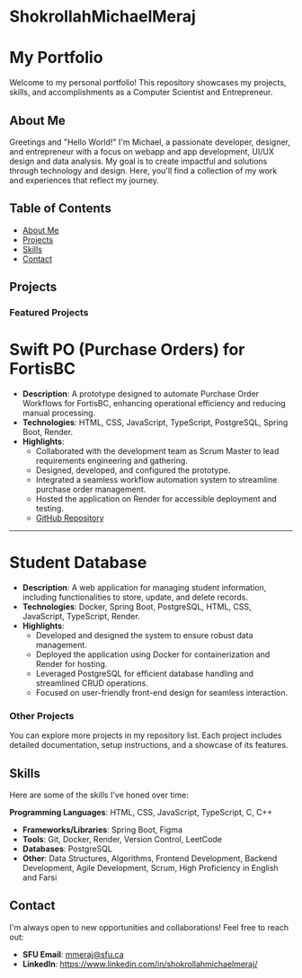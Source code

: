 # ShokrollahMichaelMeraj
# My Portfolio

Welcome to my personal portfolio! This repository showcases my projects, skills, and accomplishments as a Computer Scientist and Entrepreneur.

## About Me

Greetings and "Hello World!" I'm Michael, a passionate developer, designer, and entrepreneur with a focus on webapp and app development, UI/UX design and data analysis. My goal is to create impactful and  solutions through technology and design. Here, you'll find a collection of my work and experiences that reflect my journey.

## Table of Contents

- [About Me](#about-me)
- [Projects](#projects)
- [Skills](#skills)
- [Contact](#contact)

## Projects

### Featured Projects

# **Swift PO (Purchase Orders) for FortisBC**
   - **Description**: A prototype designed to automate Purchase Order Workflows for FortisBC, enhancing operational efficiency and reducing manual processing.
   - **Technologies**: HTML, CSS, JavaScript, TypeScript, PostgreSQL, Spring Boot, Render.
   - **Highlights**:
     - Collaborated with the development team as Scrum Master to lead requirements engineering and gathering.
     - Designed, developed, and configured the prototype.
     - Integrated a seamless workflow automation system to streamline purchase order management.
     - Hosted the application on Render for accessible deployment and testing.
     - [GitHub Repository](https://github.com/NormanCao2702/project-repo)

---

# **Student Database**
   - **Description**: A web application for managing student information, including functionalities to store, update, and delete records.
   - **Technologies**: Docker, Spring Boot, PostgreSQL, HTML, CSS, JavaScript, TypeScript, Render.
   - **Highlights**:
     - Developed and designed the system to ensure robust data management.
     - Deployed the application using Docker for containerization and Render for hosting.
     - Leveraged PostgreSQL for efficient database handling and streamlined CRUD operations.
     - Focused on user-friendly front-end design for seamless interaction.

### Other Projects

You can explore more projects in my repository list. Each project includes detailed documentation, setup instructions, and a showcase of its features.

## Skills

Here are some of the skills I've honed over time:

 **Programming Languages**: HTML, CSS, JavaScript, TypeScript, C, C++
- **Frameworks/Libraries**: Spring Boot, Figma
- **Tools**: Git, Docker, Render, Version Control, LeetCode
- **Databases**: PostgreSQL
- **Other**: Data Structures, Algorithms, Frontend Development, Backend Development, Agile Development, Scrum, High Proficiency in English and Farsi

## Contact

I'm always open to new opportunities and collaborations! Feel free to reach out:

- **SFU Email**: mmeraj@sfu.ca
- **LinkedIn**: https://www.linkedin.com/in/shokrollahmichaelmeraj/
  
